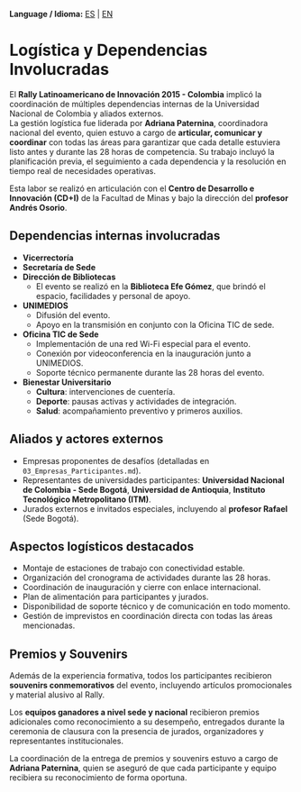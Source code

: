 **Language / Idioma:** [ES](../es/08_Logistica_y_Dependencias.md) | [EN](../en/08_Logistics_and_Dependencies.md)

# Logística y Dependencias Involucradas

El **Rally Latinoamericano de Innovación 2015 - Colombia** implicó la coordinación de múltiples dependencias internas de la Universidad Nacional de Colombia y aliados externos.  
La gestión logística fue liderada por **Adriana Paternina**, coordinadora nacional del evento, quien estuvo a cargo de **articular, comunicar y coordinar** con todas las áreas para garantizar que cada detalle estuviera listo antes y durante las 28 horas de competencia. Su trabajo incluyó la planificación previa, el seguimiento a cada dependencia y la resolución en tiempo real de necesidades operativas.

Esta labor se realizó en articulación con el **Centro de Desarrollo e Innovación (CD+I)** de la Facultad de Minas y bajo la dirección del **profesor Andrés Osorio**.

## Dependencias internas involucradas

- **Vicerrectoría**
- **Secretaría de Sede**
- **Dirección de Bibliotecas**  
  - El evento se realizó en la **Biblioteca Efe Gómez**, que brindó el espacio, facilidades y personal de apoyo.
- **UNIMEDIOS**  
  - Difusión del evento.  
  - Apoyo en la transmisión en conjunto con la Oficina TIC de sede.
- **Oficina TIC de Sede**  
  - Implementación de una red Wi-Fi especial para el evento.  
  - Conexión por videoconferencia en la inauguración junto a UNIMEDIOS.  
  - Soporte técnico permanente durante las 28 horas del evento.
- **Bienestar Universitario**  
  - **Cultura**: intervenciones de cuentería.  
  - **Deporte**: pausas activas y actividades de integración.  
  - **Salud**: acompañamiento preventivo y primeros auxilios.

## Aliados y actores externos

- Empresas proponentes de desafíos (detalladas en `03_Empresas_Participantes.md`).  
- Representantes de universidades participantes: **Universidad Nacional de Colombia - Sede Bogotá**, **Universidad de Antioquia**, **Instituto Tecnológico Metropolitano (ITM)**.  
- Jurados externos e invitados especiales, incluyendo al **profesor Rafael** (Sede Bogotá).

## Aspectos logísticos destacados

- Montaje de estaciones de trabajo con conectividad estable.  
- Organización del cronograma de actividades durante las 28 horas.  
- Coordinación de inauguración y cierre con enlace internacional.  
- Plan de alimentación para participantes y jurados.  
- Disponibilidad de soporte técnico y de comunicación en todo momento.  
- Gestión de imprevistos en coordinación directa con todas las áreas mencionadas.

## Premios y Souvenirs

Además de la experiencia formativa, todos los participantes recibieron **souvenirs conmemorativos** del evento, incluyendo artículos promocionales y material alusivo al Rally.  

Los **equipos ganadores a nivel sede y nacional** recibieron premios adicionales como reconocimiento a su desempeño, entregados durante la ceremonia de clausura con la presencia de jurados, organizadores y representantes institucionales.  

La coordinación de la entrega de premios y souvenirs estuvo a cargo de **Adriana Paternina**, quien se aseguró de que cada participante y equipo recibiera su reconocimiento de forma oportuna.
